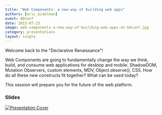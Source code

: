 ```yaml
---
title: "Web Components: a new way of building web apps"
authors: [eric_bidelman]
event: BDConf
date: 2013-07-23
image: web-components-a-new-way-of-building-web-apps-at-bdconf.jpg
category: presentations
layout: single
---
```


Welcome back to the "Declarative Renaissance"!

Web Components are going to fundamentally change the way we think, build, and consume web applications for desktop and mobile. ShadowDOM, Mutation Observers, custom elements, MDV, Object.observe(), CSS. How do all these new constructs fit together? What can be used today?

This session will prepare you for the future of the web platform.

<!-- Excerpt -->

### Slides

<a href="http://html5-demos.appspot.com/static/webcomponents-bdconf/index.html">
    <img src="../../img/stories/web-components-a-new-way-of-building-web-apps-at-bdconf-cover.jpg" alt="Presentation Cover">
</a>
